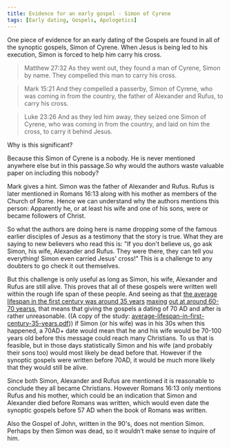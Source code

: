 ```yaml
---
title: Evidence for an early gospel - Simon of Cyrene
tags: [Early dating, Gospels, Apologetics]
---
```


One piece of evidence for an early dating of the Gospels are found in all of the synoptic gospels, Simon of Cyrene. When Jesus is being led to his execution, Simon is forced to help him carry his cross.

> Matthew 27:32 As they went out, they found a man of Cyrene, Simon by name. They compelled this man to carry his cross.

> Mark 15:21 And they compelled a passerby, Simon of Cyrene, who was coming in from the country, the father of Alexander and Rufus, to carry his cross.

> Luke 23:26 And as they led him away, they seized one Simon of Cyrene, who was coming in from the country, and laid on him the cross, to carry it behind Jesus.

Why is this significant?

Because this Simon of Cyrene is a nobody. He is never mentioned anywhere else but in this passage.So why would the authors waste valuable paper on including this nobody?

Mark gives a hint. Simon was the father of Alexander and Rufus. Rufus is later mentioned in Romans 16:13 along with his mother as members of the Church of Rome. Hence we can understand why the authors mentions this person: Apparently he, or at least his wife and one of his sons, were or became followers of Christ.

So what the authors are doing here is name dropping some of the famous earlier disciples of Jesus as a testimony that the story is true. What they are saying to new believers who read this is: "If you don't believe us, go ask Simon, his wife, Alexander and Rufus. They were there, they can tell you everything! Simon even carried Jesus' cross!" This is a challenge to any doubters to go check it out themselves.

But this challenge is only useful as long as Simon, his wife, Alexander and Rufus are still alive. This proves that all of these gospels were written well within the rough life span of these people. And seeing as that [the average lifespan in the first century was around 35 years](https://europepmc.org/backend/ptpmcrender.fcgi?accid=PMC1294277&blobtype=pdf) [maxing](https://europepmc.org/backend/ptpmcrender.fcgi?accid=PMC1294277&blobtype=pdf) [out at around 60-70 yearss](https://europepmc.org/backend/ptpmcrender.fcgi?accid=PMC1294277&blobtype=pdf), that means that giving the gospels a dating of 70 AD and after is rather unreasonable. ((A copy of the study: [average-lifespan-in-first-century-35-years.pdf](https://thyreon.com/wp-content/uploads/2022/02/average-lifespan-in-first-century-35-years.pdf))) if Simon (or his wife) was in his 30s when this happened, a 70AD+ date would mean that he and his wife would be 70-100 years old before this message could reach many Christians. To us that is feasible, but in those days statistically Simon and his wife (and probably their sons too) would most likely be dead before that.
However if the synoptic gospels were written before 70AD, it would be much more likely that they would still be alive.

Since both Simon, Alexander and Rufus are mentioned it is reasonable to conclude they all became Christians. However Romans 16:13 only mentions Rufus and his mother, which could be an indication that Simon and Alexander died before Romans was written, which would even date the synoptic gospels before 57 AD when the book of Romans was written.

Also the Gospel of John, written in the 90's, does not mention Simon. Perhaps by then Simon was dead, so it wouldn’t make sense to inquire of him.
